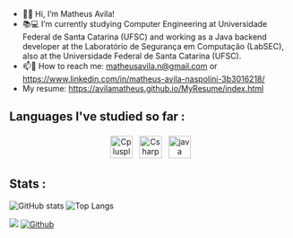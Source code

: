 - 👋😜 Hi, I’m Matheus Avila!
- 📚💻 I’m currently studying Computer Engineering at Universidade Federal de Santa Catarina (UFSC) and working as a Java backend developer at the Laboratório de Segurança em Computação (LabSEC), also at the Universidade Federal de Santa Catarina (UFSC).
- 📫📧 How to reach me: matheusavila.n@gmail.com or https://www.linkedin.com/in/matheus-avila-naspolini-3b3016218/
- My resume: https://avilamatheus.github.io/MyResume/index.html

## Languages I've studied so far :
<p align="center">
   <img src="https://user-images.githubusercontent.com/74674584/136396048-48c6feca-088e-4934-b2ce-cf75eebad7a5.png" alt="Cplusplus" height="40" style="vertical-align:top; margin:4px">
   <img src="https://user-images.githubusercontent.com/74674584/149864579-05dcf20d-4f8c-42d6-ad07-60058b53eead.png" alt="Csharp" height="40" style="vertical-align:top; margin:4px">
   <img src="https://user-images.githubusercontent.com/74674584/183787608-73d514ba-ce80-4d2e-8518-834079b26b98.png" alt="java" height="40" style="vertical-align:top; margin:4px">

## Stats :
<p align="center">
 
![GitHub stats](https://github-readme-stats.vercel.app/api?username=avilamatheus&show_icons=true&theme=tokyonight&count_private=true)
![Top Langs](https://github-readme-stats.vercel.app/api/top-langs/?username=avilamatheus&theme=tokyonight&count_private=true)
 
</p>

![](https://visitor-badge.laobi.icu/badge?page_id=avilamatheus.avilamatheus)
[![Github](https://img.shields.io/github/followers/avilamatheus?label=Follow&style=social)](https://github.com/avilamatheus)
